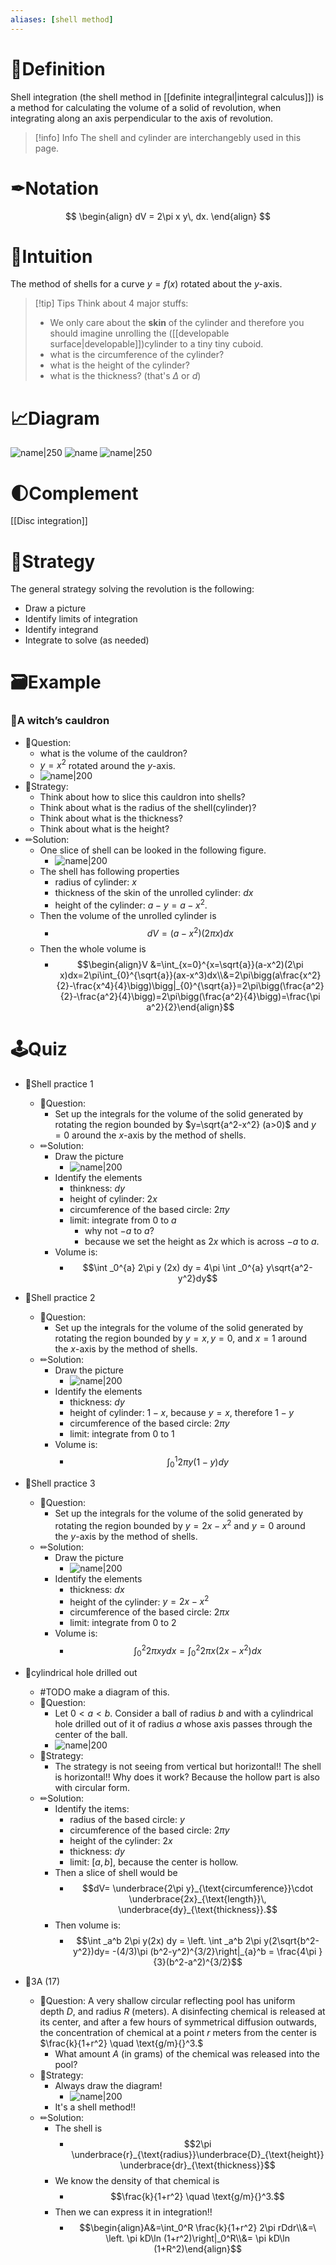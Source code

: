 ```yaml
---
aliases: [shell method]
---
```

# 📝Definition
Shell integration (the shell method in [[definite integral|integral calculus]]) is a method for calculating the volume of a solid of revolution, when integrating along an axis perpendicular to the axis of revolution.
> [!info] Info
> The shell and cylinder are interchangebly used in this page.

# ✒Notation
$$
\begin{align}
dV = 2\pi x y\,  dx.
\end{align}
$$

# 🧠Intuition
The method of shells for a curve $y=f(x)$ rotated about the $y$-axis.
> [!tip] Tips
> Think about 4 major stuffs:
> - We only care about the **skin** of the cylinder and therefore you should imagine unrolling the ([[developable surface|developable]])cylinder to a tiny tiny cuboid. 
> - what is the circumference of the cylinder?
> - what is the height of the cylinder?
> - what is the thickness? (that's $\Delta$ or $d$)
# 📈Diagram


![name|250](../assets/images_methodshells.svg)
![name](../assets/Shell_integration.svg)
![name|250](../assets/Shell_integral_undergraph_-_around_y-axis.png)
# 🌓Complement
[[Disc integration]]

# 🏹Strategy
The general strategy solving the revolution is the following:
- Draw a picture
- Identify limits of integration
- Identify integrand
- Integrate to solve (as needed)
# 🗃Example
### 📌A witch’s cauldron
- 💬Question:
	- what is the volume of the cauldron?
	- $y = x^2$ rotated around the $y$-axis.
	- ![name|200](../assets/revolve_x2.png)
- 🏹Strategy:
	- Think about how to slice this cauldron into shells?
	- Think about what is the radius of the shell(cylinder)?
	- Think about what is the thickness?
	- Think about what is the height?
- ✏Solution:
	- One slice of shell can be looked in the following figure.
		- ![name|200](../assets/revolve_x2_shell.png)
	- The shell has following properties
		- radius of cylinder: $x$
		- thickness of the skin of the unrolled cylinder: $dx$
		- height of the cylinder: $a − y = a − x^2$.
	- Then the volume of the unrolled cylinder is
		- $$dV=(a-x^2)(2\pi x)dx$$
	- Then the whole volume is
		- $$\begin{align}V &=\int_{x=0}^{x=\sqrt{a}}(a-x^2)(2\pi x)dx=2\pi\int_{0}^{\sqrt{a}}(ax-x^3)dx\\&=2\pi\bigg(a\frac{x^2}{2}-\frac{x^4}{4}\bigg)\bigg|_{0}^{\sqrt{a}}=2\pi\bigg(\frac{a^2}{2}-\frac{a^2}{4}\bigg)=2\pi\bigg(\frac{a^2}{4}\bigg)=\frac{\pi a^2}{2}\end{align}$$

# 🕹Quiz
- 📌Shell practice 1
	- 💬Question:
		- Set up the integrals for the volume of the solid generated by rotating the region bounded by $y=\sqrt{a^2-x^2} (a>0)$ and $y=0$ around the $x$-axis by the method of shells.
	- ✏Solution:
		- Draw the picture
			- ![name|200](../assets/images_app1-shell1.svg)
		- Identify the elements
			- thinkness: $dy$
			- height of cylinder: $2x$
			- circumference of the based circle: $2\pi y$
			- limit: integrate from $0$ to $a$
				- why not $-a$ to $a$?
				- because we set the height as $2x$ which is across $-a$ to $a$.
		- Volume is:
			- $$\int _0^{a} 2\pi y (2x) dy = 4\pi \int _0^{a} y\sqrt{a^2-y^2}dy$$

- 📌Shell practice 2
	- 💬Question:
		- Set up the integrals for the volume of the solid generated by rotating the region bounded by $y=x, y=0$, and $x=1$ around the $x$-axis by the method of shells.
	- ✏Solution:
		- Draw the picture
			- ![name|200](../assets/images_app1-shell2.svg)
		- Identify the elements
			- thickness: $dy$
			- height of cylinder: $1-x$, because $y=x$, therefore $1-y$
			- circumference of the based circle: $2\pi y$
			- limit: integrate from $0$ to $1$
		- Volume is:
			- $$\int _0^1 2\pi y (1-y) dy$$
- 📌Shell practice 3
	- 💬Question:
		- Set up the integrals for the volume of the solid generated by rotating the region bounded by $y=2x-x^2$ and $y=0$ around the $y$-axis by the method of shells.
	- ✏Solution:
		- Draw the picture
			- ![name|200](../assets/images_app1-shell3.svg)
		- Identify the elements
			- thickness: $dx$
			- height of the cylinder: $y=2x-x^2$
			- circumference of the based circle: $2\pi x$
			- limit: integrate from $0$ to $2$
		- Volume is:
			- $$\int _0^2 2\pi xydx = \int _0^2 2\pi x(2x-x^2)dx$$
- 📌cylindrical hole drilled out
	- #TODO make a diagram of this.
	- 💬Question:
		- Let $0<a<b$. Consider a ball of radius $b$ and with a cylindrical hole drilled out of it of radius $a$ whose axis passes through the center of the ball.
		- ![name|200](../assets/images_app1_ball_cylinder.svg)
	- 🏹Strategy:
		- The strategy is not seeing from vertical but horizontal!! The shell is horizontal!! Why does it work? Because the hollow part is also with circular form.
	- ✏Solution:
		- Identify the items:
			- radius of the based circle: $y$
			- circumference of the based circle: $2\pi y$
			- height of the cylinder: $2x$
			- thickness: $dy$
			- limit: $[a,b]$, because the center is hollow.
		- Then a slice of shell would be
			- $$dV= \underbrace{2\pi y}_{\text{circumference}}\cdot \underbrace{2x}_{\text{length}}\,  \underbrace{dy}_{\text{thickness}}.$$
		- Then volume is:
			- $$\int _a^b 2\pi y(2x) dy = \left. \int _a^b 2\pi y(2\sqrt{b^2-y^2})dy= -(4/3)\pi (b^2-y^2)^{3/2}\right|_{a}^b = \frac{4\pi }{3}(b^2-a^2)^{3/2}$$
- 📌3A (17)
	- 💬Question: A very shallow circular reflecting pool has uniform depth $D$, and radius $R$ (meters). A disinfecting chemical is released at its center, and after a few hours of symmetrical diffusion outwards, the concentration of chemical at a point $r$ meters from the center is $\frac{k}{1+r^2} \quad \text{g/m}{}^3.$
		- What amount $A$ (in grams) of the chemical was released into the pool?
	- 🏹Strategy:
		- Always draw the diagram!
			- ![name|200](../assets/pool_pollute.svg)
		- It's a shell method!!
	- ✏Solution:
		- The shell is
			- $$2\pi \underbrace{r}_{\text{radius}}\underbrace{D}_{\text{height}}\underbrace{dr}_{\text{thickness}}$$
		- We know the density of that chemical is
			- $$\frac{k}{1+r^2} \quad \text{g/m}{}^3.$$
		- Then we can express it in integration!!
			- $$\begin{align}A&=\int_0^R \frac{k}{1+r^2} 2\pi rDdr\\&=\ \left. \pi kD\ln (1+r^2)\right|_0^R\\&= \pi kD\ln (1+R^2)\end{align}$$

